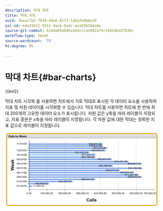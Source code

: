 ```yaml
---
description: 막대 차트
title: 막대 차트
uuid: 1baac7b3-7918-4de6-81f3-1aba7e9b8e20
exl-id: e4e25832-5552-4acb-9adc-aea93b384a9e
source-git-commit: b1dda69a606a16dccca30d2a74c7e63dbd27936c
workflow-type: tm+mt
source-wordcount: '75'
ht-degree: 8%

---
```


# 막대 차트{#bar-charts}

{{eol}}

막대 차트 시각화 를 사용하면 차트에서 가로 막대로 표시된 각 데이터 요소를 사용하여 지표 및 차원 데이터를 시각화할 수 있습니다. 막대 차트를 사용하면 차트에 한 번에 최대 200개의 고유한 데이터 요소가 표시됩니다. 차원 값은 y축을 따라 레이블이 지정되고, 지표 증분은 x축을 따라 레이블이 지정됩니다. 각 차원 값에 대한 막대는 정확한 지표 값으로 레이블이 지정됩니다.

![](assets/bar_chart.png)
